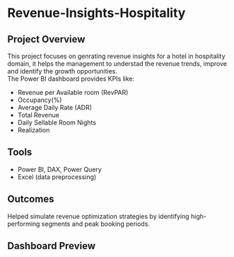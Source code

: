 # Revenue-Insights-Hospitality

## Project Overview
This project focuses on genrating revenue insights for a hotel in hospitality domain, it helps the management to understad the revenue trends, improve and identify the growth opportunities.  
The Power BI dashboard provides KPIs like:
- Revenue per Available room (RevPAR)
- Occupancy(%)
- Average Daily Rate (ADR)
- Total Revenue
- Daily Sellable Room Nights
- Realization

## Tools
- Power BI, DAX, Power Query
- Excel (data preprocessing)

## Outcomes
Helped simulate revenue optimization strategies by identifying high-performing segments and peak booking periods.

## Dashboard Preview


